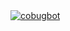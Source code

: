 <a href="https://top.gg/bot/525382819808280597" >
  <img src="https://top.gg/api/widget/525382819808280597.svg" alt="cobugbot" />
</a>
